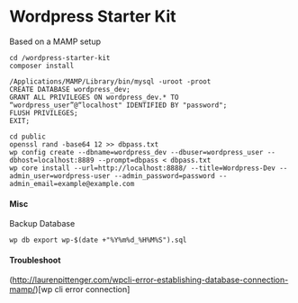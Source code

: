 # Wordpress Starter Kit

Based on a MAMP setup

```
cd /wordpress-starter-kit
composer install

/Applications/MAMP/Library/bin/mysql -uroot -proot
CREATE DATABASE wordpress_dev;
GRANT ALL PRIVILEGES ON wordpress_dev.* TO “wordpress_user”@“localhost" IDENTIFIED BY "password";
FLUSH PRIVILEGES;
EXIT;

cd public
openssl rand -base64 12 >> dbpass.txt
wp config create --dbname=wordpress_dev --dbuser=wordpress_user --dbhost=localhost:8889 --prompt=dbpass < dbpass.txt
wp core install --url=http://localhost:8888/ --title=Wordpress-Dev --admin_user=wordpress-user --admin_password=password --admin_email=example@example.com
```

#### Misc

Backup Database

`wp db export wp-$(date +"%Y%m%d_%H%M%S").sql`

#### Troubleshoot

(http://laurenpittenger.com/wpcli-error-establishing-database-connection-mamp/)[wp cli error connection]

